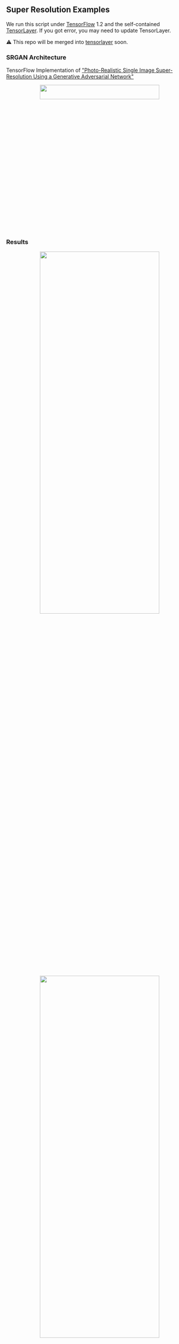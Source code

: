 ## Super Resolution Examples

We run this script under [TensorFlow](https://www.tensorflow.org) 1.2 and the self-contained [TensorLayer](http://tensorlayer.readthedocs.io/en/latest/). If you got error, you may need to update TensorLayer.

⚠️ This repo will be merged into [tensorlayer](https://github.com/zsdonghao/tensorlayer) soon.

### SRGAN Architecture

TensorFlow Implementation of ["Photo-Realistic Single Image Super-Resolution Using a Generative Adversarial Network"](https://arxiv.org/abs/1609.04802)

<a href="http://tensorlayer.readthedocs.io">
<div align="center">
	<img src="img/model.jpeg" width="80%" height="10%"/>
</div>
</a>


### Results

<a href="http://tensorlayer.readthedocs.io">
<div align="center">
	<img src="img/SRGAN_Result2.png" width="80%" height="50%"/>
</div>
</a>

<a href="http://tensorlayer.readthedocs.io">
<div align="center">
	<img src="img/SRGAN_Result3.png" width="80%" height="50%"/>
</div>
</a>

### Prepare Data and Pre-trained VGG

- 1. You need to download the pretrained VGG19 model in [here](https://mega.nz/#!xZ8glS6J!MAnE91ND_WyfZ_8mvkuSa2YcA7q-1ehfSm-Q1fxOvvs) as [tutorial_vgg19.py](https://github.com/zsdonghao/tensorlayer/blob/master/example/tutorial_vgg19.py) show.
- 2. You need to have the high resolution images for training.
  -  In this experiment, I used images from [DIV2K - bicubic downscaling x4 competition](http://www.vision.ee.ethz.ch/ntire17/), so the hyper-paremeters in `config.py` (like number of epochs) are seleted basic on that dataset, if you change a larger dataset you can reduce the number of epochs. 
  -  If you dont want to use DIV2K dataset, you can also use [Yahoo MirFlickr25k](http://press.liacs.nl/mirflickr/mirdownload.html), just simply download it using `train_hr_imgs = tl.files.load_flickr25k_dataset(tag=None)` in `main.py`. 
  -  If you want to use your own images, you can set the path to your image folder via `config.TRAIN.hr_img_path` in `config.py`.



### Run
- Set your image folder in `config.py`, if you download [DIV2K - bicubic downscaling x4 competition](http://www.vision.ee.ethz.ch/ntire17/) dataset, you don't need to change it. 
- Other links for DIV2K, in case you can't find it : [test\_LR\_bicubic_X4](https://data.vision.ee.ethz.ch/cvl/DIV2K/validation_release/DIV2K_test_LR_bicubic_X4.zip), [train_HR](https://data.vision.ee.ethz.ch/cvl/DIV2K/DIV2K_train_HR.zip), [train\_LR\_bicubic_X4](https://data.vision.ee.ethz.ch/cvl/DIV2K/DIV2K_train_LR_bicubic_X4.zip), [valid_HR](https://data.vision.ee.ethz.ch/cvl/DIV2K/validation_release/DIV2K_valid_HR.zip), [valid\_LR\_bicubic_X4](https://data.vision.ee.ethz.ch/cvl/DIV2K/DIV2K_valid_LR_bicubic_X4.zip).

```python
config.TRAIN.img_path = "your_image_folder/"
```

- Start training.

```bash
python main.py
```

- Start evaluation.

```bash
python main.py --mode=evaluate 
```


### Reference
* [1] [Photo-Realistic Single Image Super-Resolution Using a Generative Adversarial Network](https://arxiv.org/abs/1609.04802)
* [2] [Is the deconvolution layer the same as a convolutional layer ?](https://arxiv.org/abs/1609.07009)

### Author
- [zsdonghao](https://github.com/zsdonghao)

### License

- For academic and non-commercial use only.
- For commercial use, please contact dhsig552@163.com.